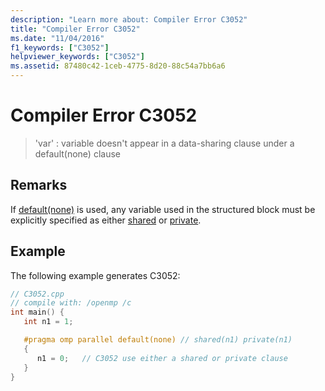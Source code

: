 ```yaml
---
description: "Learn more about: Compiler Error C3052"
title: "Compiler Error C3052"
ms.date: "11/04/2016"
f1_keywords: ["C3052"]
helpviewer_keywords: ["C3052"]
ms.assetid: 87480c42-1ceb-4775-8d20-88c54a7bb6a6
---
```

# Compiler Error C3052

> 'var' : variable doesn't appear in a data-sharing clause under a default(none) clause

## Remarks

If [default(none)](../../parallel/openmp/reference/openmp-clauses.md#default-openmp) is used, any variable used in the structured block must be explicitly specified as either [shared](../../parallel/openmp/reference/openmp-clauses.md#shared-openmp) or [private](../../parallel/openmp/reference/openmp-clauses.md#private-openmp).

## Example

The following example generates C3052:

```cpp
// C3052.cpp
// compile with: /openmp /c
int main() {
   int n1 = 1;

   #pragma omp parallel default(none) // shared(n1) private(n1)
   {
      n1 = 0;   // C3052 use either a shared or private clause
   }
}
```
